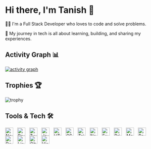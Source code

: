 # Hi there, I'm Tanish 👋

👨‍💻 I'm a Full Stack Developer who loves to code and solve problems.

🚀 My journey in tech is all about learning, building, and sharing my experiences.

## Activity Graph 📊

[![activity graph](https://github-readme-activity-graph.vercel.app/graph?username=tanishkushwaha&theme=github-dark-dimmed&custom_title=Tanish's%20Activity%20Graph&hide_border=true)](https://github.com/ashutosh00710/github-readme-activity-graph)

## Trophies 🏆

![trophy](https://github-profile-trophy.vercel.app/?username=tanishkushwaha&theme=juicyfresh&title=MultiLanguage,Commits,Experience,Repositories&no-frame=true&row=1&&margin-w=20&no-bg=true)

## Tools & Tech 🛠

<!-- Next.js -->
<img align="left" alt="Next.js" width="26px" src="https://cdn.jsdelivr.net/gh/devicons/devicon@latest/icons/nextjs/nextjs-original.svg" style="padding-right:10px;" />
<!-- React -->
<img align="left" alt="React" width="26px" src="https://cdn.jsdelivr.net/gh/devicons/devicon/icons/react/react-original.svg" style="padding-right:10px;" />
<!-- TypeScript -->
<img align="left" alt="TypeScript" width="26px" src="https://cdn.jsdelivr.net/gh/devicons/devicon@latest/icons/typescript/typescript-original.svg" style="padding-right:10px;" />
<!-- JavaScript -->
<img align="left" alt="JavaScript" width="26px" src="https://cdn.jsdelivr.net/gh/devicons/devicon/icons/javascript/javascript-original.svg" style="padding-right:10px;" />
<!-- HTML5 -->
<img align="left" alt="HTML5" width="26px" src="https://cdn.jsdelivr.net/gh/devicons/devicon/icons/html5/html5-original.svg" style="padding-right:10px;" />
<!-- CSS3 -->
<img align="left" alt="CSS3" width="26px" src="https://cdn.jsdelivr.net/gh/devicons/devicon/icons/css3/css3-original.svg" style="padding-right:10px;" />
<!-- TailwindCSS -->
<img align="left" alt="TailwindCSS" width="26px" src="https://cdn.jsdelivr.net/gh/devicons/devicon@latest/icons/tailwindcss/tailwindcss-original.svg" style="padding-right:10px;" />
<!-- Node.js -->
<img align="left" alt="Node.js" width="26px" src="https://cdn.jsdelivr.net/gh/devicons/devicon/icons/nodejs/nodejs-original.svg" style="padding-right:10px;" />
<!-- Express.js -->
<img align="left" alt="Express.js" width="26px" src="https://cdn.jsdelivr.net/gh/devicons/devicon@latest/icons/express/express-original.svg" style="padding-right:10px;" />
<!-- Prisma ORM -->
<img align="left" alt="Prisma ORM" width="26px" src="https://cdn.jsdelivr.net/gh/devicons/devicon@latest/icons/prisma/prisma-original.svg" style="padding-right:10px;" />
<!-- MongoDB -->
<img align="left" alt="MongoDB" width="26px" src="https://cdn.jsdelivr.net/gh/devicons/devicon/icons/mongodb/mongodb-original.svg" style="padding-right:10px;" />
<!-- PostgreSQL -->
<img align="left" alt="PostgreSQL" width="26px" src="https://cdn.jsdelivr.net/gh/devicons/devicon@latest/icons/postgresql/postgresql-original.svg" style="padding-right:10px;" />
<!-- Docker -->
<img align="left" alt="Docker" width="26px" src="https://cdn.jsdelivr.net/gh/devicons/devicon@latest/icons/docker/docker-original.svg" style="padding-right:10px;" />
<!-- Linux -->
<img align="left" alt="Linux" width="26px" src="https://cdn.jsdelivr.net/gh/devicons/devicon@latest/icons/linux/linux-original.svg" style="padding-right:10px;" />
<!-- Git -->
<img align="left" alt="Git" width="26px" src="https://cdn.jsdelivr.net/gh/devicons/devicon/icons/git/git-original.svg" style="padding-right:10px;" />
<!-- VSCode -->
<img align="left" alt="Visual Studio Code" width="26px" src="https://cdn.jsdelivr.net/gh/devicons/devicon/icons/vscode/vscode-original.svg" style="padding-right:10px;" />
